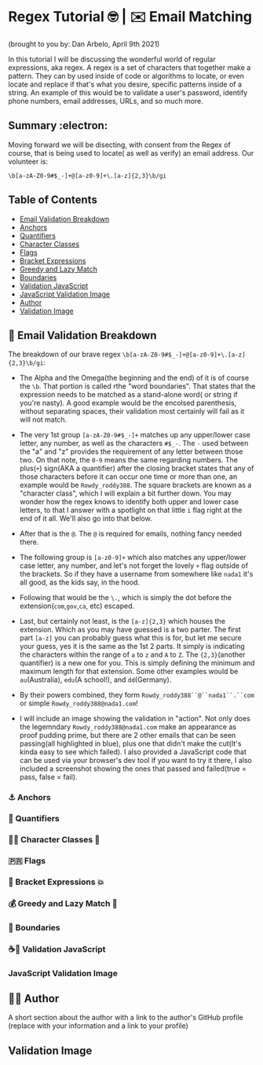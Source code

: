 # Regex Tutorial 🤓	 | ✉️ Email Matching

(brought to you by: Dan Arbelo, April 9th 2021)

In this tutorial I will be discussing the wonderful world of regular expressions, aka regex. A regex is a set of characters that together make a pattern. They can by used inside of code or algorithms to locate, or even locate and replace if that's what you desire, specific patterns inside of a string. An example of this would be to validate a user's password, identify phone numbers, email addresses, URLs, and so much more.

## Summary :electron:

Moving forward we will be disecting, with consent from the Regex of course, that is being used to locate( as well as verify) an email address. Our volunteer is:</br> 

`\b[a-zA-Z0-9#$_-]+@[a-z0-9]+\.[a-z]{2,3}\b/gi`</br>

## Table of Contents

- [Email Validation Breakdown](#breakdown)
- [Anchors](#anchors)
- [Quantifiers](#quantifiers)
- [Character Classes](#character-classes)
- [Flags](#flags)
- [Bracket Expressions](#bracket-expressions)
- [Greedy and Lazy Match](#greedy-and-lazy-match)
- [Boundaries](#boundaries)
- [Validation JavaScript](#validation-javascript)
- [JavaScript Validation Image](#javascript-validation-image)
- [Author](#author)
- [Validation Image](#validation-image)


## 🐸 Email Validation Breakdown 
The breakdown of our brave regex `\b[a-zA-Z0-9#$_-]+@[a-z0-9]+\.[a-z]{2,3}\b/gi`:

- The Alpha and the Omega(the beginning and the end) of it is of course the `\b`. That portion is called rthe "word boundaries". That states that the expression needs to be matched as a stand-alone word( or string if you're nasty). A good example would be the encolsed parenthesis, without separating spaces, their validation most certainly will fail as it will not match.

- The very 1st group `[a-zA-Z0-9#$_-]+` matches up any upper/lower case letter, any number, as well as the characters `#$_-`. The `-` used between the "a" and "z" provides the requirement of any letter between those two. On that note, the `0-9` means the same regarding numbers. The plus(`+`) sign(AKA a quantifier) after the closing bracket states that any of those characters before it can occur one time or more than one, an example would be `Rowdy_roddy388`. The square brackets are known as a "character class", which I will explain a bit further down. You may wonder how the regex knows to identify both upper and lower case letters, to that I answer with a spotlight on that little `i` flag right at the end of it all. We'll also go into that below.

- After that is the `@`. The `@` is required for emails, nothing fancy needed there.

- The following group is `[a-z0-9]+` which also matches any upper/lower case letter, any number, and let's not forget the lovely `+` flag outside of the brackets. So if they have a username from somewhere like `nada1` it's all good, as the kids say, in the hood.

- Following that would be the `\.`, which is simply the dot before the extension(`com`,`gov`,`ca`, etc) escaped.

- Last, but certainly not least, is the `[a-z]{2,3}` which houses the extension. Which as you may have guessed is a two parter. The first part `[a-z]` you can probably guess what this is for, but let me secure your guess, yes it is the same as the 1st 2 parts. It simply is indicating the characters within the range of `a` to `z` and `A` to `Z`. The `{2,3}`(another quantifier) is a new one for you. This is simply defining the minimum and maximum length for that extension. Some other examples would be `au`(Australia), `edu`(A school!), and `dd`(Germany).

- By their powers combined, they form `Rowdy_roddy388``@``nada1``.``com` or simple `Rowdy_roddy388@nada1.com`!

- I will include an image showing the validation in "action". Not only does the legemndary `Rowdy_roddy388@nada1.com` make an appearance as proof pudding prime, but there are 2 other emails that can be seen passing(all highlighted in blue), plus one that didn't make the cut(It's kinda easy to see which failed). I also provided a JavaScript code that can be used via your browser's dev tool if you want to try it there, I also included a screenshot showing the ones that passed and failed(true = pass, false = fail).

### ⚓	 Anchors

### 📡 Quantifiers

### 🧙‍♀️ Character Classes 🧝

### :puerto_rico: Flags

### 💢 Bracket Expressions 💥

### 💰 Greedy and Lazy Match 🥱

### 🚪 Boundaries

### ☕📜 Validation JavaScript

### JavaScript Validation Image

## 🧙‍♂️ Author
A short section about the author with a link to the author's GitHub profile (replace with your information and a link to your profile)

## Validation Image

